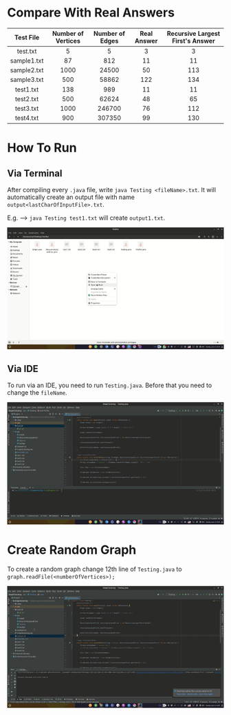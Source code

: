 # Compare With Real Answers

|  Test File  | Number of Vertices | Number of Edges | Real Answer | Recursive Largest First's Answer |
|:-----------:|:------------------:|:---------------:|:-----------:|:--------------------------------:|
|  test.txt   |         5          |        5        |      3      |                3                 |
| sample1.txt |         87         |       812       |     11      |                11                |
| sample2.txt |        1000        |      24500      |     50      |               113                |
| sample3.txt |        500         |      58862      |     122     |               134                |
|  test1.txt  |        138         |       989       |     11      |                11                |
|  test2.txt  |        500         |      62624      |     48      |                65                |
|  test3.txt  |        1000        |     246700      |     76      |               112                |
|  test4.txt  |        900         |     307350      |     99      |               130                |

# How To Run

## Via Terminal
After compiling every ```.java``` file, write ```java Testing <fileName>.txt```. It will automatically create an output file with name ```output<lastCharOfInputFile>.txt```.

E.g. --> ```java Testing test1.txt``` will create ```output1.txt```. 

![](RunGif/gif1.gif)

## Via IDE

To run via an IDE, you need to run ```Testing.java```. Before that you need to change the ```fileName```.

![](RunGif/gif2.gif)



# Create Random Graph

To create a random graph change 12th line of ```Testing.java``` to ```graph.readFile(<numberOfVertices>);```

![](RunGif/gif3.gif)
